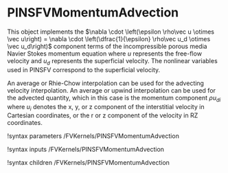 # PINSFVMomentumAdvection

This object implements the $\nabla \cdot \left(\epsilon \rho\vec u \otimes \vec
u\right) = \nabla \cdot \left(\dfrac{1}{\epsilon} \rho\vec u_d \otimes \vec u_d\right)$ component
terms of the incompressible porous media Navier Stokes momentum equation where
$u$ represents the free-flow velocity and $u_d$ represents the superficial
velocity. The nonlinear variables used in PINSFV correspond to the superficial velocity.

An average or Rhie-Chow interpolation can be used for the advecting velocity interpolation.
An average or upwind interpolation can be used for the advected quantity, which in this
case is the momentum component $\rho u_{di}$ where $u_{i}$ denotes the x, y, or z
component of the interstitial velocity in Cartesian coordinates, or the r or z component of
the velocity in RZ coordinates.

!syntax parameters /FVKernels/PINSFVMomentumAdvection

!syntax inputs /FVKernels/PINSFVMomentumAdvection

!syntax children /FVKernels/PINSFVMomentumAdvection
